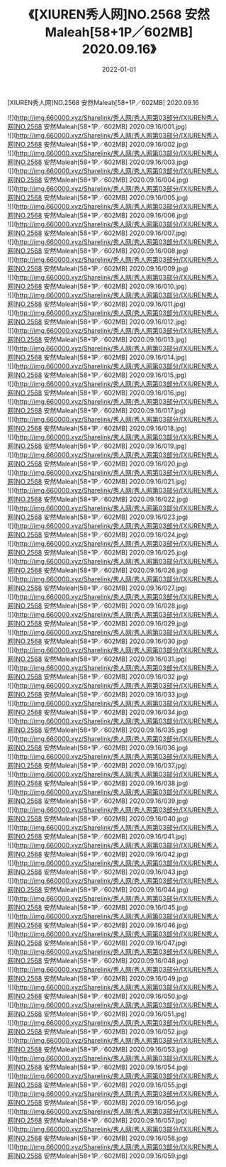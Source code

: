 ﻿---
layout: post
title:  《[XIUREN秀人网]NO.2568 安然Maleah[58+1P／602MB] 2020.09.16》
date:   2022-01-01
img: http://img.660000.xyz/Sharelink/秀人网/秀人网第03部分/[XIUREN秀人网]NO.2568 安然Maleah[58+1P／602MB] 2020.09.16/000.jpg
categories: [美女, 清纯, 唯美]
---

[XIUREN秀人网]NO.2568 安然Maleah[58+1P／602MB] 2020.09.16

 ![](http://img.660000.xyz/Sharelink/秀人网/秀人网第03部分/[XIUREN秀人网]NO.2568 安然Maleah[58+1P／602MB] 2020.09.16/001.jpg) <br>![](http://img.660000.xyz/Sharelink/秀人网/秀人网第03部分/[XIUREN秀人网]NO.2568 安然Maleah[58+1P／602MB] 2020.09.16/002.jpg) <br>![](http://img.660000.xyz/Sharelink/秀人网/秀人网第03部分/[XIUREN秀人网]NO.2568 安然Maleah[58+1P／602MB] 2020.09.16/003.jpg) <br>![](http://img.660000.xyz/Sharelink/秀人网/秀人网第03部分/[XIUREN秀人网]NO.2568 安然Maleah[58+1P／602MB] 2020.09.16/004.jpg) <br>![](http://img.660000.xyz/Sharelink/秀人网/秀人网第03部分/[XIUREN秀人网]NO.2568 安然Maleah[58+1P／602MB] 2020.09.16/005.jpg) <br>![](http://img.660000.xyz/Sharelink/秀人网/秀人网第03部分/[XIUREN秀人网]NO.2568 安然Maleah[58+1P／602MB] 2020.09.16/006.jpg) <br>![](http://img.660000.xyz/Sharelink/秀人网/秀人网第03部分/[XIUREN秀人网]NO.2568 安然Maleah[58+1P／602MB] 2020.09.16/007.jpg) <br>![](http://img.660000.xyz/Sharelink/秀人网/秀人网第03部分/[XIUREN秀人网]NO.2568 安然Maleah[58+1P／602MB] 2020.09.16/008.jpg) <br>![](http://img.660000.xyz/Sharelink/秀人网/秀人网第03部分/[XIUREN秀人网]NO.2568 安然Maleah[58+1P／602MB] 2020.09.16/009.jpg) <br>![](http://img.660000.xyz/Sharelink/秀人网/秀人网第03部分/[XIUREN秀人网]NO.2568 安然Maleah[58+1P／602MB] 2020.09.16/010.jpg) <br>![](http://img.660000.xyz/Sharelink/秀人网/秀人网第03部分/[XIUREN秀人网]NO.2568 安然Maleah[58+1P／602MB] 2020.09.16/011.jpg) <br>![](http://img.660000.xyz/Sharelink/秀人网/秀人网第03部分/[XIUREN秀人网]NO.2568 安然Maleah[58+1P／602MB] 2020.09.16/012.jpg) <br>![](http://img.660000.xyz/Sharelink/秀人网/秀人网第03部分/[XIUREN秀人网]NO.2568 安然Maleah[58+1P／602MB] 2020.09.16/013.jpg) <br>![](http://img.660000.xyz/Sharelink/秀人网/秀人网第03部分/[XIUREN秀人网]NO.2568 安然Maleah[58+1P／602MB] 2020.09.16/014.jpg) <br>![](http://img.660000.xyz/Sharelink/秀人网/秀人网第03部分/[XIUREN秀人网]NO.2568 安然Maleah[58+1P／602MB] 2020.09.16/015.jpg) <br>![](http://img.660000.xyz/Sharelink/秀人网/秀人网第03部分/[XIUREN秀人网]NO.2568 安然Maleah[58+1P／602MB] 2020.09.16/016.jpg) <br>![](http://img.660000.xyz/Sharelink/秀人网/秀人网第03部分/[XIUREN秀人网]NO.2568 安然Maleah[58+1P／602MB] 2020.09.16/017.jpg) <br>![](http://img.660000.xyz/Sharelink/秀人网/秀人网第03部分/[XIUREN秀人网]NO.2568 安然Maleah[58+1P／602MB] 2020.09.16/018.jpg) <br>![](http://img.660000.xyz/Sharelink/秀人网/秀人网第03部分/[XIUREN秀人网]NO.2568 安然Maleah[58+1P／602MB] 2020.09.16/019.jpg) <br>![](http://img.660000.xyz/Sharelink/秀人网/秀人网第03部分/[XIUREN秀人网]NO.2568 安然Maleah[58+1P／602MB] 2020.09.16/020.jpg) <br>![](http://img.660000.xyz/Sharelink/秀人网/秀人网第03部分/[XIUREN秀人网]NO.2568 安然Maleah[58+1P／602MB] 2020.09.16/021.jpg) <br>![](http://img.660000.xyz/Sharelink/秀人网/秀人网第03部分/[XIUREN秀人网]NO.2568 安然Maleah[58+1P／602MB] 2020.09.16/022.jpg) <br>![](http://img.660000.xyz/Sharelink/秀人网/秀人网第03部分/[XIUREN秀人网]NO.2568 安然Maleah[58+1P／602MB] 2020.09.16/023.jpg) <br>![](http://img.660000.xyz/Sharelink/秀人网/秀人网第03部分/[XIUREN秀人网]NO.2568 安然Maleah[58+1P／602MB] 2020.09.16/024.jpg) <br>![](http://img.660000.xyz/Sharelink/秀人网/秀人网第03部分/[XIUREN秀人网]NO.2568 安然Maleah[58+1P／602MB] 2020.09.16/025.jpg) <br>![](http://img.660000.xyz/Sharelink/秀人网/秀人网第03部分/[XIUREN秀人网]NO.2568 安然Maleah[58+1P／602MB] 2020.09.16/026.jpg) <br>![](http://img.660000.xyz/Sharelink/秀人网/秀人网第03部分/[XIUREN秀人网]NO.2568 安然Maleah[58+1P／602MB] 2020.09.16/027.jpg) <br>![](http://img.660000.xyz/Sharelink/秀人网/秀人网第03部分/[XIUREN秀人网]NO.2568 安然Maleah[58+1P／602MB] 2020.09.16/028.jpg) <br>![](http://img.660000.xyz/Sharelink/秀人网/秀人网第03部分/[XIUREN秀人网]NO.2568 安然Maleah[58+1P／602MB] 2020.09.16/029.jpg) <br>![](http://img.660000.xyz/Sharelink/秀人网/秀人网第03部分/[XIUREN秀人网]NO.2568 安然Maleah[58+1P／602MB] 2020.09.16/030.jpg) <br>![](http://img.660000.xyz/Sharelink/秀人网/秀人网第03部分/[XIUREN秀人网]NO.2568 安然Maleah[58+1P／602MB] 2020.09.16/031.jpg) <br>![](http://img.660000.xyz/Sharelink/秀人网/秀人网第03部分/[XIUREN秀人网]NO.2568 安然Maleah[58+1P／602MB] 2020.09.16/032.jpg) <br>![](http://img.660000.xyz/Sharelink/秀人网/秀人网第03部分/[XIUREN秀人网]NO.2568 安然Maleah[58+1P／602MB] 2020.09.16/033.jpg) <br>![](http://img.660000.xyz/Sharelink/秀人网/秀人网第03部分/[XIUREN秀人网]NO.2568 安然Maleah[58+1P／602MB] 2020.09.16/034.jpg) <br>![](http://img.660000.xyz/Sharelink/秀人网/秀人网第03部分/[XIUREN秀人网]NO.2568 安然Maleah[58+1P／602MB] 2020.09.16/035.jpg) <br>![](http://img.660000.xyz/Sharelink/秀人网/秀人网第03部分/[XIUREN秀人网]NO.2568 安然Maleah[58+1P／602MB] 2020.09.16/036.jpg) <br>![](http://img.660000.xyz/Sharelink/秀人网/秀人网第03部分/[XIUREN秀人网]NO.2568 安然Maleah[58+1P／602MB] 2020.09.16/037.jpg) <br>![](http://img.660000.xyz/Sharelink/秀人网/秀人网第03部分/[XIUREN秀人网]NO.2568 安然Maleah[58+1P／602MB] 2020.09.16/038.jpg) <br>![](http://img.660000.xyz/Sharelink/秀人网/秀人网第03部分/[XIUREN秀人网]NO.2568 安然Maleah[58+1P／602MB] 2020.09.16/039.jpg) <br>![](http://img.660000.xyz/Sharelink/秀人网/秀人网第03部分/[XIUREN秀人网]NO.2568 安然Maleah[58+1P／602MB] 2020.09.16/040.jpg) <br>![](http://img.660000.xyz/Sharelink/秀人网/秀人网第03部分/[XIUREN秀人网]NO.2568 安然Maleah[58+1P／602MB] 2020.09.16/041.jpg) <br>![](http://img.660000.xyz/Sharelink/秀人网/秀人网第03部分/[XIUREN秀人网]NO.2568 安然Maleah[58+1P／602MB] 2020.09.16/042.jpg) <br>![](http://img.660000.xyz/Sharelink/秀人网/秀人网第03部分/[XIUREN秀人网]NO.2568 安然Maleah[58+1P／602MB] 2020.09.16/043.jpg) <br>![](http://img.660000.xyz/Sharelink/秀人网/秀人网第03部分/[XIUREN秀人网]NO.2568 安然Maleah[58+1P／602MB] 2020.09.16/044.jpg) <br>![](http://img.660000.xyz/Sharelink/秀人网/秀人网第03部分/[XIUREN秀人网]NO.2568 安然Maleah[58+1P／602MB] 2020.09.16/045.jpg) <br>![](http://img.660000.xyz/Sharelink/秀人网/秀人网第03部分/[XIUREN秀人网]NO.2568 安然Maleah[58+1P／602MB] 2020.09.16/046.jpg) <br>![](http://img.660000.xyz/Sharelink/秀人网/秀人网第03部分/[XIUREN秀人网]NO.2568 安然Maleah[58+1P／602MB] 2020.09.16/047.jpg) <br>![](http://img.660000.xyz/Sharelink/秀人网/秀人网第03部分/[XIUREN秀人网]NO.2568 安然Maleah[58+1P／602MB] 2020.09.16/048.jpg) <br>![](http://img.660000.xyz/Sharelink/秀人网/秀人网第03部分/[XIUREN秀人网]NO.2568 安然Maleah[58+1P／602MB] 2020.09.16/049.jpg) <br>![](http://img.660000.xyz/Sharelink/秀人网/秀人网第03部分/[XIUREN秀人网]NO.2568 安然Maleah[58+1P／602MB] 2020.09.16/050.jpg) <br>![](http://img.660000.xyz/Sharelink/秀人网/秀人网第03部分/[XIUREN秀人网]NO.2568 安然Maleah[58+1P／602MB] 2020.09.16/051.jpg) <br>![](http://img.660000.xyz/Sharelink/秀人网/秀人网第03部分/[XIUREN秀人网]NO.2568 安然Maleah[58+1P／602MB] 2020.09.16/052.jpg) <br>![](http://img.660000.xyz/Sharelink/秀人网/秀人网第03部分/[XIUREN秀人网]NO.2568 安然Maleah[58+1P／602MB] 2020.09.16/053.jpg) <br>![](http://img.660000.xyz/Sharelink/秀人网/秀人网第03部分/[XIUREN秀人网]NO.2568 安然Maleah[58+1P／602MB] 2020.09.16/054.jpg) <br>![](http://img.660000.xyz/Sharelink/秀人网/秀人网第03部分/[XIUREN秀人网]NO.2568 安然Maleah[58+1P／602MB] 2020.09.16/055.jpg) <br>![](http://img.660000.xyz/Sharelink/秀人网/秀人网第03部分/[XIUREN秀人网]NO.2568 安然Maleah[58+1P／602MB] 2020.09.16/056.jpg) <br>![](http://img.660000.xyz/Sharelink/秀人网/秀人网第03部分/[XIUREN秀人网]NO.2568 安然Maleah[58+1P／602MB] 2020.09.16/057.jpg) <br>![](http://img.660000.xyz/Sharelink/秀人网/秀人网第03部分/[XIUREN秀人网]NO.2568 安然Maleah[58+1P／602MB] 2020.09.16/058.jpg) <br>![](http://img.660000.xyz/Sharelink/秀人网/秀人网第03部分/[XIUREN秀人网]NO.2568 安然Maleah[58+1P／602MB] 2020.09.16/059.jpg) <br>